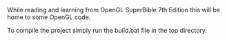 While reading and learning from OpenGL SuperBible 7th Edition this will be home to some OpenGL code.


To compile the project simply run the build.bat file in the top directory.
